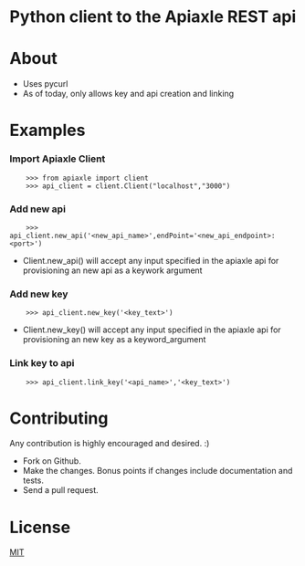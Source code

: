 

# Python client to the Apiaxle REST api

About
==========

- Uses pycurl
- As of today, only allows key and api creation and linking

Examples
========
### Import Apiaxle Client

        >>> from apiaxle import client
        >>> api_client = client.Client("localhost","3000")

### Add new api

        >>> api_client.new_api('<new_api_name>',endPoint='<new_api_endpoint>:<port>')

* Client.new_api() will accept any input specified in the apiaxle api for provisioning an new api as a keywork argument

### Add new key
        
        >>> api_client.new_key('<key_text>') 

* Client.new_key() will accept any input specified in the apiaxle api for provisioning an new key as a keyword_argument

### Link key to api
    
        >>> api_client.link_key('<api_name>','<key_text>')


Contributing
============

Any contribution is highly encouraged and desired. :)

* Fork on Github.
* Make the changes. Bonus points if changes include documentation and tests.
* Send a pull request.


License
=======

[MIT](https://github.com/vadio/python-apiaxle/blob/master/LICENSE.txt)

